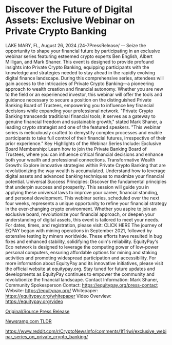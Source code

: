 # Discover the Future of Digital Assets: Exclusive Webinar on Private Crypto Banking

LAKE MARY, FL, August 26, 2024 /24-7PressRelease/ -- Seize the opportunity to shape your financial future by participating in an exclusive webinar series featuring esteemed crypto experts Ben English, Albert Milligan, and Mark Shaner. This event is designed to provide profound insights into Private Crypto Banking, equipping participants with the knowledge and strategies needed to stay ahead in the rapidly evolving digital finance landscape.  During this comprehensive series, attendees will gain access to the intricacies of Private Crypto Banking—a pioneering approach to wealth creation and financial autonomy. Whether you are new to the field or an experienced investor, this webinar will offer the tools and guidance necessary to secure a position on the distinguished Private Banking Board of Trustees, empowering you to influence key financial decisions while expanding your professional network.  "Private Crypto Banking transcends traditional financial tools; it serves as a gateway to genuine financial freedom and sustainable growth," stated Mark Shaner, a leading crypto strategist and one of the featured speakers. "This webinar series is meticulously crafted to demystify complex processes and enable participants to take full control of their financial futures, irrespective of their prior experience."  Key Highlights of the Webinar Series Include:  Exclusive Board Membership: Learn how to join the Private Banking Board of Trustees, where you can influence critical financial decisions and enhance both your wealth and professional connections.  Transformative Wealth Growth: Explore innovative strategies within Private Crypto Banking that are revolutionizing the way wealth is accumulated. Understand how to leverage digital assets and advanced banking techniques to maximize your financial potential.  Universal Success Principles: Discover the fundamental principles that underpin success and prosperity. This session will guide you in applying these universal laws to improve your career, financial standing, and personal development.  This webinar series, scheduled over the next four weeks, represents a unique opportunity to refine your financial strategy in the ever-changing crypto environment. Whether you aspire to join an exclusive board, revolutionize your financial approach, or deepen your understanding of digital assets, this event is tailored to meet your needs.  For dates, times, and registration, please visit: CLICK HERE  The journey of EQPAY began with mining operations in September 2021, followed by extensive testing by miners worldwide. These efforts have resulted in bug fixes and enhanced stability, solidifying the coin's reliability. EquityPay's Eco network is designed to leverage the computing power of low-power personal computers, ensuring affordable options for mining and staking activities and promoting widespread participation and accessibility.  For more information about EquityPay and its innovative initiatives, please visit the official website at equitypay.org. Stay tuned for future updates and developments as EquityPay continues to empower the community and revolutionize the financial landscape.  Contact Information: Mark Shaner, Community Spokesperson Contact: https://equitypay.org/press-contact Website: https://equitypay.org/ Whitepaper: https://equitypay.org/whitepaper Video Overview: https://equitypay.org/video 

[Original/Source Press Release](https://www.24-7pressrelease.com/press-release/513764/discover-the-future-of-digital-assets-exclusive-webinar-on-private-crypto-banking)
                    

[Newsramp.com TLDR](None) 

https://www.reddit.com/r/CryptoNewsInfo/comments/1f1rjwi/exclusive_webinar_series_on_private_crypto_banking/